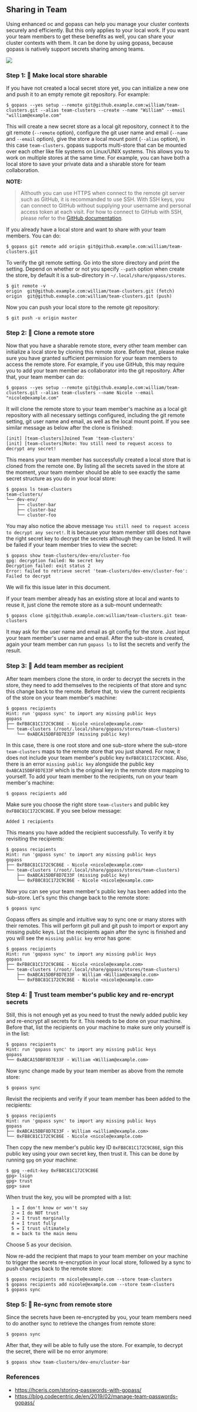 ## Sharing in Team

Using enhanced oc and gopass can help you manage your cluster contexts securely and efficiently. But this only applies to your local work. If you want your team members to get these benefits as well, you can share your cluster contexts with them. It can be done by using gopass, because gopass is natively support secrets sharing among teams.

![](assets/team-sharing.png)

### Step 1: 👨 Make local store sharable

If you have not created a local secret store yet, you can initialize a new one and push it to an empty remote git repository. For example:
```shell
$ gopass --yes setup --remote git@github.example.com:william/team-clusters.git --alias team-clusters --create --name "William" --email "william@example.com"
```

This will create a new secret store as a local git repository, connect it to the git remote (`--remote` option), configure the git user name and email (`--name` and `--email` option), give the store a local mount point (`--alias` option), in this case `team-clusters`. gopass supports multi-store that can be mounted over each other like file systems on Linux/UNIX systems. This allows you to work on multiple stores at the same time. For example, you can have both a local store to save your private data and a sharable store for team collaboration.

**NOTE:**

> Althouth you can use HTTPS when connect to the remote git server such as GitHub, it is recommanded to use SSH. With SSH keys, you can connect to GitHub without supplying your username and personal access token at each visit. For how to connect to GitHub with SSH, please refer to the [GitHub documentation](https://docs.github.com/en/github/authenticating-to-github/connecting-to-github-with-ssh).

If you already have a local store and want to share with your team members. You can do:
```shell
$ gopass git remote add origin git@github.example.com:william/team-clusters.git
```

To verify the git remote setting. Go into the store directory and print the setting. Depend on whether or not you specify `--path` option when create the store, by default it is a sub-directory in `~/.local/share/gopass/stores`.
```shell
$ git remote -v
origin	git@github.example.com:william/team-clusters.git (fetch)
origin	git@github.exmaple.com:william/team-clusters.git (push)
```

Now you can push your local store to the remote git repository:
```shell
$ git push -u origin master
```

### Step 2: 👩 Clone a remote store

Now that you have a sharable remote store, every other team member can initialize a local store by cloning this remote store. Before that, please make sure you have granted sufficient permission for your team members to access the remote store. For example, if you use GitHub, this may require you to add your team member as collaborator into the git repository. After that, your team member can do:
```shell
$ gopass --yes setup --remote git@github.example.com:william/team-clusters.git --alias team-clusters --name Nicole --email "nicole@example.com"
```

It will clone the remote store to your team member's machine as a local git repository with all necessary settings configured, including the git remote setting, git user name and email, as well as the local mount point. If you see similar message as below after the clone is finished:
```
[init] [team-clusters]Joined Team 'team-clusters'
[init] [team-clusters]Note: You still need to request access to decrypt any secret!
```

This means your team member has successfully created a local store that is cloned from the remote one. By listing all the secrets saved in the store at the moment, your team member should be able to see exactly the same secret structure as you do in your local store:
```shell
$ gopass ls team-clusters
team-clusters/
└── dev-env/
    ├── cluster-bar
    ├── cluster-baz
    └── cluster-foo
```

You may also notice the above message `You still need to request access to decrypt any secret!`. It is because your team member still does not have the right secret key to decrypt the secrets although they can be listed. It will be failed if your team member tries to view the secret:
```shell
$ gopass show team-clusters/dev-env/cluster-foo
gpg: decryption failed: No secret key
Decryption failed: exit status 2
Error: failed to retrieve secret 'team-clusters/dev-env/cluster-foo': Failed to decrypt
```

We will fix this issue later in this document.

If your team member already has an existing store at local and wants to reuse it, just clone the remote store as a sub-mount underneath:
```shell
$ gopass clone git@github.example.com:william/team-clusters.git team-clusters
```

It may ask for the user name and email as git config for the store. Just input your team member's user name and email. After the sub-store is created, again your team member can run `gopass ls` to list the secrets and verify the result.

### Step 3: 👩 Add team member as recipient

After team members clone the store, in order to decrypt the secrets in the store, they need to add themselves to the recipients of that store and sync this change back to the remote. Before that, to view the current recipients of the store on your team member's machine:
```shell
$ gopass recipients
Hint: run 'gopass sync' to import any missing public keys
gopass
├── 0xFB8C81C172C9C86E - Nicole <nicole@example.com>
└── team-clusters (/root/.local/share/gopass/stores/team-clusters)
    └── 0xABCA15DBF8D7E33F (missing public key)
```

In this case, there is one root store and one sub-store where the sub-store `team-clusters` maps to the remote store that you just shared. For now, it does not include your team member's public key `0xFB8C81C172C9C86E`. Also, there is an error `missing public key` alongside the public key `0xABCA15DBF8D7E33F` which is the original key in the remote store mapping to yourself. To add your team member to the recipients, run on your team member's machine:
```shell
$ gopass recipients add
```

Make sure you choose the right store `team-clusters` and public key `0xFB8C81C172C9C86E`. If you see below message:
```shell
Added 1 recipients
```

This means you have added the recipient successfully. To verify it by revisiting the recipients:
```shell
$ gopass recipients
Hint: run 'gopass sync' to import any missing public keys
gopass
├── 0xFB8C81C172C9C86E - Nicole <nicole@example.com>
└── team-clusters (/root/.local/share/gopass/stores/team-clusters)
    ├── 0xABCA15DBF8D7E33F (missing public key)
    └── 0xFB8C81C172C9C86E - Nicole <nicole@example.com>
```

Now you can see your team member's public key has been added into the sub-store. Let's sync this change back to the remote store:
```shell
$ gopass sync
```

Gopass offers as simple and intuitive way to sync one or many stores with their remotes. This will perform git pull and git push to import or export any missing public keys. List the recipients again after the sync is finished and you will see the `missing public key` error has gone:
```shell
$ gopass recipients
Hint: run 'gopass sync' to import any missing public keys
gopass
├── 0xFB8C81C172C9C86E - Nicole <nicole@example.com>
└── team-clusters (/root/.local/share/gopass/stores/team-clusters)
    ├── 0xABCA15DBF8D7E33F - William <William@example.com>
    └── 0xFB8C81C172C9C86E - Nicole <nicole@example.com>
```

### Step 4: 👨 Trust team member's public key and re-encrypt secrets

Still, this is not enough yet as you need to trust the newly added public key and re-encrypt all secrets for it. This needs to be done on your machine. Before that, list the recipients on your machine to make sure only yourself is in the list:
```shell
$ gopass recipients
Hint: run 'gopass sync' to import any missing public keys
gopass
└── 0xABCA15DBF8D7E33F - William <William@example.com>
```

Now sync change made by your team member as above from the remote store:
```shell
$ gopass sync
```

Revisit the recipients and verify if your team member has been added to the recipients:
```shell
$ gopass recipients
Hint: run 'gopass sync' to import any missing public keys
gopass
├── 0xABCA15DBF8D7E33F - William <william@example.com>
└── 0xFB8C81C172C9C86E - Nicole <nicole@example.com>
```

Then copy the new member's public key ID `0xFB8C81C172C9C86E`, sign this public key using your own secret key, then trust it. This can be done by running `gpg` on your machine:
```shell
$ gpg --edit-key 0xFB8C81C172C9C86E
gpg> lsign
gpg> trust
gpg> save
```

When trust the key, you will be prompted with a list:
```
  1 = I don't know or won't say
  2 = I do NOT trust
  3 = I trust marginally
  4 = I trust fully
  5 = I trust ultimately
  m = back to the main menu
```

Choose 5 as your decision.

Now re-add the recipient that maps to your team member on your machine to trigger the secrets re-encryption in your local store, followed by a sync to push changes back to the remote store:
```shell
$ gopass recipients rm nicole@example.com --store team-clusters
$ gopass recipients add nicole@example.com --store team-clusters
$ gopass sync
```

### Step 5: 👩 Re-sync from remote store

Since the secrets have been re-encrypted by you, your team members need to do another sync to retrieve the changes from remote store:
```shell
$ gopass sync
```

After that, they will be able to fully use the store. For example, to decrypt the secret, there will be no error anymore:
```shell
$ gopass show team-clusters/dev-env/cluster-bar
```

### References

* https://hceris.com/storing-passwords-with-gopass/
* https://blog.codecentric.de/en/2019/02/manage-team-passwords-gopass/
